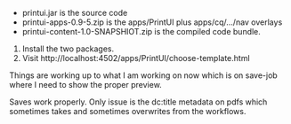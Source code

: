 
- printui.jar is the source code
- printui-apps-0.9-5.zip is the apps/PrintUI plus apps/cq/.../nav overlays
- printui-content-1.0-SNAPSHIOT.zip is the compiled code bundle.

1. Install the two packages.
2. Visit http://localhost:4502/apps/PrintUI/choose-template.html

Things are working up to what I am working on now which is on save-job where I need to show the proper preview.

Saves work properly. Only issue is the dc:title metadata on pdfs which sometimes takes and sometimes overwrites from the workflows.
